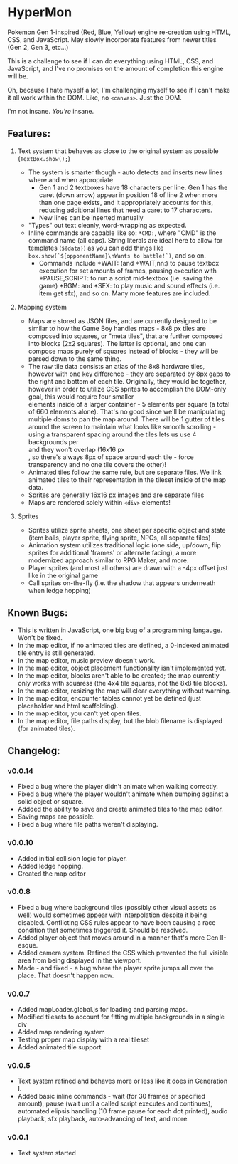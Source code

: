 # HyperMon
Pokemon Gen 1-inspired (Red, Blue, Yellow) engine re-creation using HTML, CSS, and JavaScript.  May slowly incorporate features from newer titles (Gen 2, Gen 3, etc...)

This is a challenge to see if I can do everything using HTML, CSS, and JavaScript, and I've no promises on the amount of completion this engine will be.

Oh, because I hate myself a lot, I'm challenging myself to see if I can't make it all work within the DOM.  Like, no `<canvas>`.  Just the DOM.



I'm not insane.  *You're* insane.


## Features:
1. Text system that behaves as close to the original system as possible (`TextBox.show();`)
    - The system is smarter though - auto detects and inserts new lines where and when appropriate
        - Gen 1 and 2 textboxes have 18 characters per line.  Gen 1 has the caret (down arrow) appear in position 18 of line 2 when more than one page exists, and it appropriately accounts for this, reducing additional lines that need a caret to 17 characters.
        - New lines can be inserted manually
    - "Types" out text cleanly, word-wrapping as expected.
    - Inline commands are capable like so: `*CMD:`, where "CMD" is the command name (all caps).  String literals are ideal here to allow for templates (`${data}`) as you can add things like ```box.show(`${opponentName}\nWants to battle!`)```, and so on.
        - Commands include *WAIT: (and *WAIT,nn:) to pause textbox execution for set amounts of frames, pausing execution with *PAUSE,SCRIPT: to run a script mid-textbox (i.e. saving the game) *BGM: and *SFX: to play music and sound effects (i.e. item get sfx), and so on.  Many more features are included.

2. Mapping system
    - Maps are stored as JSON files, and are currently designed to be similar to how the Game Boy handles maps - 8x8 px tiles are composed into squares, or "meta tiles", that are further composed into blocks (2x2 squares).  The latter is optional, and one can compose maps purely of squares instead of blocks - they will be parsed down to the same thing.
    - The raw tile data consists an atlas of the 8x8 hardware tiles, however with one key difference - they are separated by 8px gaps to the right and bottom of each tile.  Originally, they would be together, however in order to utilize CSS sprites to accomplish the DOM-only goal, this would require four smaller <div> elements inside of a larger container - 5 elements per square (a total of 660 elements alone).  That's no good since we'll be manipulating multiple doms to pan the map around.  There will be 1 gutter of tiles around the screen to maintain what looks like smooth scrolling - using a transparent spacing around the tiles lets us use 4 backgrounds per <div> and they won't overlap (16x16 px <div>, so there's always 8px of space around each tile - force transparency and no one tile covers the other)!
    - Animated tiles follow the same rule, but are separate files.  We link animated tiles to their representation in the tileset inside of the map data.
    - Sprites are generally 16x16 px images and are separate files
    - Maps are rendered solely within `<div>` elements!

3. Sprites
    - Sprites utilize sprite sheets, one sheet per specific object and state (item balls, player sprite, flying sprite, NPCs, all separate files)
    - Animation system utilizes traditional logic (one side, up/down, flip sprites for additional 'frames' or alternate facing), a more modernized approach similar to RPG Maker, and more.
    - Player sprites (and most all others) are drawn with a -4px offset just like in the original game
    - Call sprites on-the-fly (i.e. the shadow that appears underneath when ledge hopping)

## Known Bugs:
- This is written in JavaScript, one big bug of a programming langauge.  Won't be fixed.
- In the map editor, if no animated tiles are defined, a 0-indexed animated tile entry is still generated.
- In the map editor, music preview doesn't work.
- In the map editor, object placement functionality isn't implemented yet.
- In the map editor, blocks aren't able to be created; the map currently only works with squaress (the 4x4 tile squares, not the 8x8 tile blocks).
- In the map editor, resizing the map will clear everything without warning.
- In the map editor, encounter tables cannot yet be defined (just placeholder and html scaffolding).
- In the map editor, you can't yet open files.
- In the map editor, file paths display, but the blob filename is displayed (for animated tiles).

## Changelog:
### v0.0.14
- Fixed a bug where the player didn't animate when walking correctly.
- Fixed a bug where the player wouldn't animate when bumping against a solid object or square.
- Addded the ability to save and create animated tiles to the map editor.
- Saving maps are possible.
- Fixed a bug where file paths weren't displaying.

### v0.0.10
- Added initial collision logic for player.
- Added ledge hopping.
- Created the map editor

### v0.0.8
- Fixed a bug where background tiles (possibly other visual assets as well) would sometimes appear with interpolation despite it being disabled.  Conflicting CSS rules appear to have been causing a race condition that sometimes triggered it.  Should be resolved.
- Added player object that moves around in a manner that's more Gen II-esque.
- Added camera system.  Refined the CSS which prevented the full visible area from being displayed in the viewport.
- Made - and fixed - a bug where the player sprite jumps all over the place.  That doesn't happen now.

### v0.0.7
- Added mapLoader.global.js for loading and parsing maps.
- Modified tilesets to account for fitting multiple backgrounds in a single div
- Added map rendering system
- Testing proper map display with a real tileset
- Added animated tile support

### v0.0.5
- Text system refined and behaves more or less like it does in Generation I.
- Added basic inline commands - wait (for 30 frames or specified amount), pause (wait until a called script executes and continues), automated elipsis handling (10 frame pause for each dot printed), audio playback, sfx playback, auto-advancing of text, and more.

### v0.0.1
- Text system started